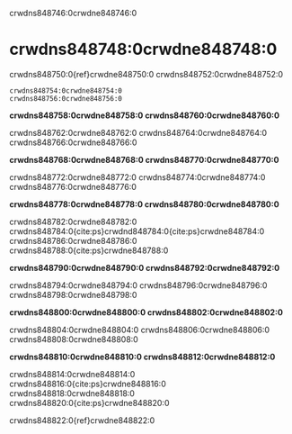 crwdns848746:0crwdne848746:0
# crwdns848748:0crwdne848748:0

crwdns848750:0{ref}crwdne848750:0 crwdns848752:0crwdne848752:0


```{figure} ../../figures/reasons-reproducibility.png
crwdns848754:0crwdne848754:0
crwdns848756:0crwdne848756:0
```

**crwdns848758:0crwdne848758:0 crwdns848760:0crwdne848760:0**

crwdns848762:0crwdne848762:0 crwdns848764:0crwdne848764:0 crwdns848766:0crwdne848766:0

**crwdns848768:0crwdne848768:0 crwdns848770:0crwdne848770:0**

crwdns848772:0crwdne848772:0 crwdns848774:0crwdne848774:0 crwdns848776:0crwdne848776:0

**crwdns848778:0crwdne848778:0 crwdns848780:0crwdne848780:0**

crwdns848782:0crwdne848782:0 crwdns848784:0{cite:ps}crwdnd848784:0{cite:ps}crwdne848784:0 crwdns848786:0crwdne848786:0 crwdns848788:0{cite:ps}crwdne848788:0

**crwdns848790:0crwdne848790:0 crwdns848792:0crwdne848792:0**

crwdns848794:0crwdne848794:0 crwdns848796:0crwdne848796:0 crwdns848798:0crwdne848798:0

**crwdns848800:0crwdne848800:0 crwdns848802:0crwdne848802:0**

crwdns848804:0crwdne848804:0 crwdns848806:0crwdne848806:0 crwdns848808:0crwdne848808:0

**crwdns848810:0crwdne848810:0 crwdns848812:0crwdne848812:0**

crwdns848814:0crwdne848814:0 crwdns848816:0{cite:ps}crwdne848816:0 crwdns848818:0crwdne848818:0 crwdns848820:0{cite:ps}crwdne848820:0

crwdns848822:0{ref}crwdne848822:0
